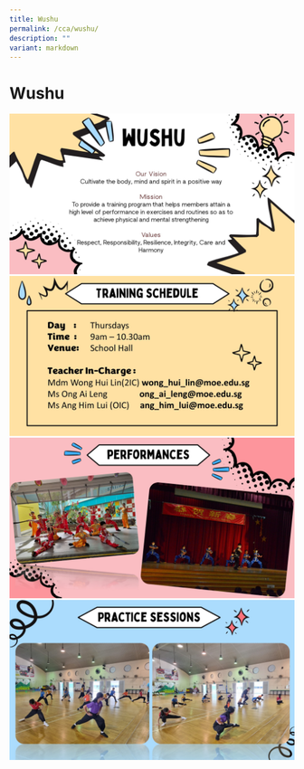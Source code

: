 ```yaml
---
title: Wushu
permalink: /cca/wushu/
description: ""
variant: markdown
---
```

# Wushu

![](/images/CCAs/Wushu/2024_Wushu_Slide1.JPG)
![](/images/CCAs/Wushu/Wushu_Slide_2.jpg)
![](/images/CCAs/Wushu/2024_Wushu_Slide3.JPG)
![](/images/CCAs/Wushu/2024_Wushu_Slide4.JPG)